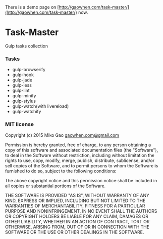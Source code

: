 There is a demo page on [http://gaowhen.com/task-master/](http://gaowhen.com/task-master/) now.

# Task-Master

Gulp tasks collection

### Tasks

* gulp-browserify
* gulp-hook
* gulp-jade
* gulp-less
* gulp-lint
* gulp-minify
* gulp-stylus
* gulp-watch(with livereload)
* gulp-watchify

### MIT license

Copyright (c) 2015 Miko Gao <gaowhen.com@gmail.com>

Permission is hereby granted, free of charge, to any person obtaining a copy of this software and associated documentation files (the "Software"), to deal in the Software without restriction, including without limitation the rights to use, copy, modify, merge, publish, distribute, sublicense, and/or sell copies of the Software, and to permit persons to whom the Software is furnished to do so, subject to the following conditions:

The above copyright notice and this permission notice shall be included in all copies or substantial portions of the Software.

THE SOFTWARE IS PROVIDED "AS IS", WITHOUT WARRANTY OF ANY KIND, EXPRESS OR IMPLIED, INCLUDING BUT NOT LIMITED TO THE WARRANTIES OF MERCHANTABILITY, FITNESS FOR A PARTICULAR PURPOSE AND NONINFRINGEMENT. IN NO EVENT SHALL THE AUTHORS OR COPYRIGHT HOLDERS BE LIABLE FOR ANY CLAIM, DAMAGES OR OTHER LIABILITY, WHETHER IN AN ACTION OF CONTRACT, TORT OR OTHERWISE, ARISING FROM, OUT OF OR IN CONNECTION WITH THE SOFTWARE OR THE USE OR OTHER DEALINGS IN THE SOFTWARE.
